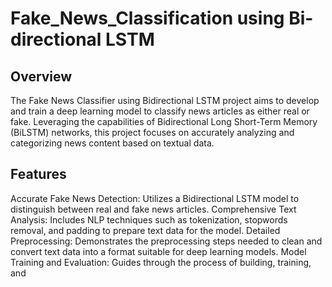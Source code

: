 # Fake_News_Classification using Bi-directional LSTM
## Overview
The Fake News Classifier using Bidirectional LSTM project aims to develop and train a deep learning model to classify news articles as either real or fake. Leveraging the capabilities of Bidirectional Long Short-Term Memory (BiLSTM) networks, this project focuses on accurately analyzing and categorizing news content based on textual data.

## Features
Accurate Fake News Detection: Utilizes a Bidirectional LSTM model to distinguish between real and fake news articles.
Comprehensive Text Analysis: Includes NLP techniques such as tokenization, stopwords removal, and padding to prepare text data for the model.
Detailed Preprocessing: Demonstrates the preprocessing steps needed to clean and convert text data into a format suitable for deep learning models.
Model Training and Evaluation: Guides through the process of building, training, and
